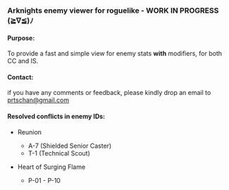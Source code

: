 ### Arknights enemy viewer for roguelike - WORK IN PROGRESS (≧∇≦)ﾉ

#### Purpose:
To provide a fast and simple view for enemy stats __with__ modifiers, for both CC and IS.

#### Contact:
if you have any comments or feedback, please kindly drop an email to prtschan@gmail.com





#### Resolved conflicts in enemy IDs:
- Reunion

  - A-7 (Shielded Senior Caster)
  - T-1 (Technical Scout)

- Heart of Surging Flame

  - P-01 - P-10